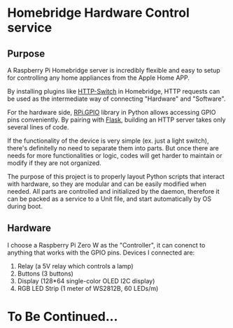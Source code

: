 # Homebridge Hardware Control service

## Purpose

A Raspberry Pi Homebridge server is incredibly flexible and easy to setup for controlling any home appliances from the Apple Home APP.

By installing plugins like [HTTP-Switch](https://www.npmjs.com/package/homebridge-http-switch) in Homebridge, HTTP requests can be used as the intermediate way of connecting "Hardware" and "Software".

For the hardware side, [RPi.GPIO](https://pypi.org/project/RPi.GPIO/) library in Python allows accessing GPIO pins conveniently. By pairing with [Flask](https://flask.palletsprojects.com/en/1.1.x/), building an HTTP server takes only several lines of code.

If the functionality of the device is very simple (ex. just a light switch), there's definitelly no need to separate them into parts. But once there are needs for more functionalities or logic, codes will get harder to maintain or modify if they are not organized.

The purpose of this project is to properly layout Python scripts that interact with hardware, so they are modular and can be easily modified when needed. All parts are controlled and initialized by the daemon, therefore it can be packed as a service to a Unit file, and start automatically by OS during boot.

## Hardware

I choose a Raspberry Pi Zero W as the "Controller", it can conenct to anything that works with the GPIO pins. Devices I connected are:

1. Relay (a 5V relay which controls a lamp)
2. Buttons (3 buttons)
3. Display (128*64 single-color OLED I2C display)
4. RGB LED Strip (1 meter of WS2812B, 60 LEDs/m)



# To Be Continued...